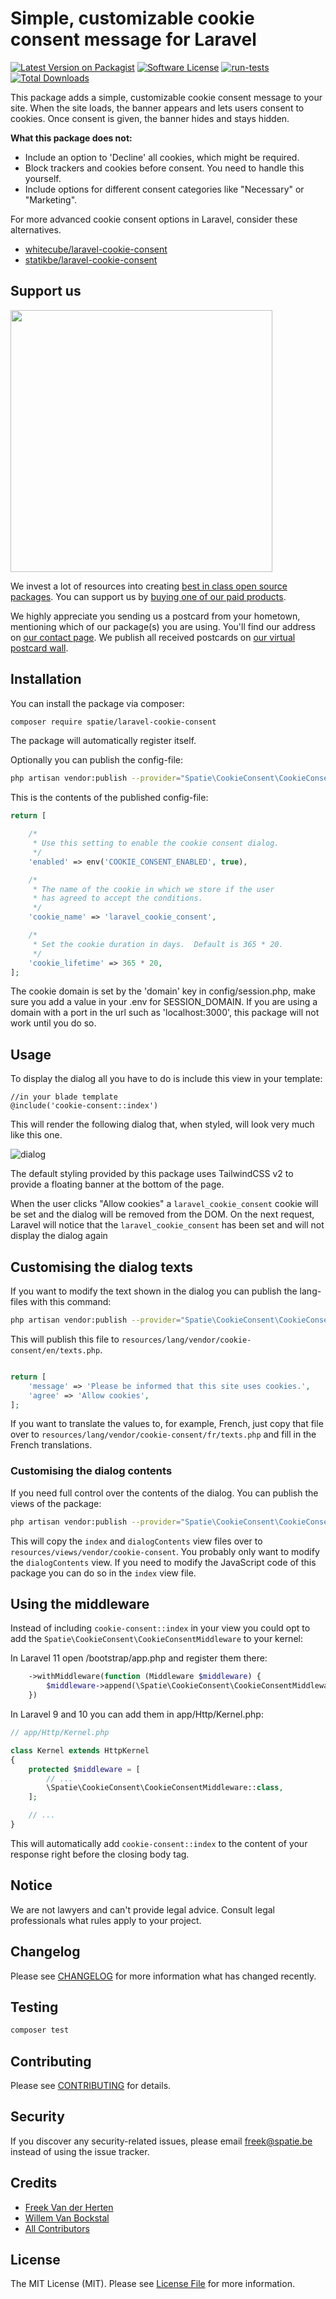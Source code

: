 # Simple, customizable cookie consent message for Laravel

[![Latest Version on Packagist](https://img.shields.io/packagist/v/spatie/laravel-cookie-consent.svg?style=flat-square)](https://packagist.org/packages/spatie/laravel-cookie-consent)
[![Software License](https://img.shields.io/badge/license-MIT-brightgreen.svg?style=flat-square)](LICENSE.md)
[![run-tests](https://github.com/spatie/laravel-cookie-consent/actions/workflows/run-tests.yml/badge.svg)](https://github.com/spatie/laravel-cookie-consent/actions/workflows/run-tests.yml)
[![Total Downloads](https://img.shields.io/packagist/dt/spatie/laravel-cookie-consent.svg?style=flat-square)](https://packagist.org/packages/spatie/laravel-cookie-consent)

This package adds a simple, customizable cookie consent message to your site. When the site loads, the banner appears and lets users consent to cookies. Once consent is given, the banner hides and stays hidden.

**What this package does not:**
- Include an option to 'Decline' all cookies, which might be required.
- Block trackers and cookies before consent. You need to handle this yourself.
- Include options for different consent categories like "Necessary" or "Marketing".

For more advanced cookie consent options in Laravel, consider these alternatives.

- [whitecube/laravel-cookie-consent](https://github.com/whitecube/laravel-cookie-consent)
- [statikbe/laravel-cookie-consent](https://github.com/statikbe/laravel-cookie-consent)

## Support us

[<img src="https://github-ads.s3.eu-central-1.amazonaws.com/laravel-cookie-consent.jpg?t=1" width="419px" />](https://spatie.be/github-ad-click/laravel-cookie-consent)

We invest a lot of resources into creating [best in class open source packages](https://spatie.be/open-source). You can support us by [buying one of our paid products](https://spatie.be/open-source/support-us).

We highly appreciate you sending us a postcard from your hometown, mentioning which of our package(s) you are using. You'll find our address on [our contact page](https://spatie.be/about-us). We publish all received postcards on [our virtual postcard wall](https://spatie.be/open-source/postcards).

## Installation

You can install the package via composer:

``` bash
composer require spatie/laravel-cookie-consent
```

The package will automatically register itself.

Optionally you can publish the config-file:

```bash
php artisan vendor:publish --provider="Spatie\CookieConsent\CookieConsentServiceProvider" --tag="cookie-consent-config"
```

This is the contents of the published config-file:

```php
return [

    /*
     * Use this setting to enable the cookie consent dialog.
     */
    'enabled' => env('COOKIE_CONSENT_ENABLED', true),

    /*
     * The name of the cookie in which we store if the user
     * has agreed to accept the conditions.
     */
    'cookie_name' => 'laravel_cookie_consent',

    /*
     * Set the cookie duration in days.  Default is 365 * 20.
     */
    'cookie_lifetime' => 365 * 20,
];
```

The cookie domain is set by the 'domain' key in config/session.php, make sure you add a value in your .env for SESSION_DOMAIN. If you are using a domain with a port in the url such as 'localhost:3000', this package will not work until you do so.

## Usage

To display the dialog all you have to do is include this view in your template:

```blade
//in your blade template
@include('cookie-consent::index')
```

This will render the following dialog that, when styled, will look very much like this one.

![dialog](https://spatie.github.io/laravel-cookie-consent/images/dialog.png)

The default styling provided by this package uses TailwindCSS v2 to provide a floating banner at the bottom of the page.

When the user clicks "Allow cookies" a `laravel_cookie_consent` cookie will be set and the dialog will be removed from the DOM. On the next request, Laravel will notice that the `laravel_cookie_consent` has been set and will not display the dialog again

## Customising the dialog texts

If you want to modify the text shown in the dialog you can publish the lang-files with this command:

```bash
php artisan vendor:publish --provider="Spatie\CookieConsent\CookieConsentServiceProvider" --tag="cookie-consent-translations"
```

This will publish this file to `resources/lang/vendor/cookie-consent/en/texts.php`.

 ```php
 
 return [
     'message' => 'Please be informed that this site uses cookies.',
     'agree' => 'Allow cookies',
 ];
 ```
 
 If you want to translate the values to, for example, French, just copy that file over to `resources/lang/vendor/cookie-consent/fr/texts.php` and fill in the French translations.
 
### Customising the dialog contents

If you need full control over the contents of the dialog. You can publish the views of the package:

```bash
php artisan vendor:publish --provider="Spatie\CookieConsent\CookieConsentServiceProvider" --tag="cookie-consent-views"
```

This will copy the `index` and `dialogContents` view files over to `resources/views/vendor/cookie-consent`. You probably only want to modify the `dialogContents` view. If you need to modify the JavaScript code of this package you can do so in the `index` view file.

## Using the middleware

Instead of including `cookie-consent::index` in your view you could opt to add the `Spatie\CookieConsent\CookieConsentMiddleware` to your kernel:

In Laravel 11 open /bootstrap/app.php and register them there:

```php
    ->withMiddleware(function (Middleware $middleware) {
        $middleware->append(\Spatie\CookieConsent\CookieConsentMiddleware::class);
    })
```

In Laravel 9 and 10 you can add them in app/Http/Kernel.php:

```php
// app/Http/Kernel.php

class Kernel extends HttpKernel
{
    protected $middleware = [
        // ...
        \Spatie\CookieConsent\CookieConsentMiddleware::class,
    ];

    // ...
}
```

This will automatically add `cookie-consent::index` to the content of your response right before the closing body tag.

## Notice
We are not lawyers and can't provide legal advice. Consult legal professionals what rules apply to your project.

## Changelog

Please see [CHANGELOG](CHANGELOG.md) for more information what has changed recently.

## Testing

``` bash
composer test
```

## Contributing

Please see [CONTRIBUTING](https://github.com/spatie/.github/blob/main/CONTRIBUTING.md) for details.

## Security

If you discover any security-related issues, please email freek@spatie.be instead of using the issue tracker.

## Credits

- [Freek Van der Herten](https://github.com/freekmurze)
- [Willem Van Bockstal](https://github.com/willemvb)
- [All Contributors](../../contributors)

## License

The MIT License (MIT). Please see [License File](LICENSE.md) for more information.
